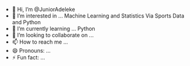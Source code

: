 - 👋 Hi, I’m @JuniorAdeleke
- 👀 I’m interested in ... Machine Learning and Statistics Via Sports Data and Python
- 🌱 I’m currently learning ... Python
- 💞️ I’m looking to collaborate on ... 
- 📫 How to reach me ...
- 😄 Pronouns: ...
- ⚡ Fun fact: ...

<!---
JuniorAdeleke/JuniorAdeleke is a ✨ special ✨ repository because its `README.md` (this file) appears on your GitHub profile.
You can click the Preview link to take a look at your changes.
--->
